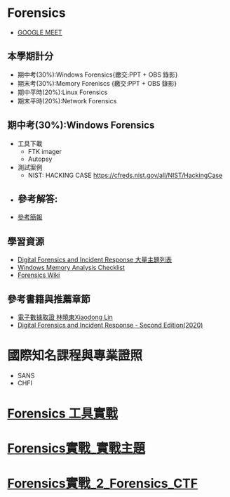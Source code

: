 # Forensics
- [GOOGLE MEET](https://meet.google.com/txo-gqxd-yrx)

## 本學期計分
- 期中考(30%):Windows Forensics{繳交:PPT + OBS 錄影}
- 期末考(30%):Memory Foreniscs {繳交:PPT + OBS 錄影}
- 期中平時(20%):Linux Forensics
- 期末平時(20%):Network Forensics

## 期中考(30%):Windows Forensics
- 工具下載
  - FTK imager
  - Autopsy
- 測試案例
  - NIST: HACKING CASE  https://cfreds.nist.gov/all/NIST/HackingCase
- 參考解答:
  -  
- [參考簡報]() 
## 學習資源
- [Digital Forensics and Incident Response 大量主題列表](https://www.jaiminton.com/cheatsheet/DFIR/#)
- [Windows Memory Analysis Checklist](https://www.dumpanalysis.org/windows-memory-analysis-checklist)
- [Forensics Wiki](https://forensicswiki.xyz/page/Main_Page)

## 參考書籍與推薦章節
- [電子數據取證 林曉東Xiaodong Lin](https://www.tenlong.com.tw/products/9787111694557?list_name=srh)
- [Digital Forensics and Incident Response - Second Edition(2020)](https://www.packtpub.com/product/digital-forensics-and-incident-response-second-edition/9781838649005)

# 國際知名課程與專業證照
- SANS
- CHFI

# [Forensics 工具實戰]( ./Forensics_TOOLS/README.md)
# [Forensics實戰_實戰主題]( ./Forensics_LAB/README.md)
# [Forensics實戰_2_Forensics_CTF]( ./Forensics_CTF.md)
